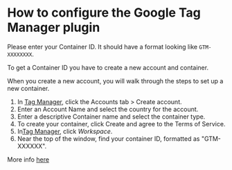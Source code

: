 # How to configure the Google Tag Manager plugin

Please enter your Container ID. It should have a format looking like `GTM-XXXXXXXX`.

To get a Container ID you have to create a new account and container. 

When you create a new account, you will walk through the steps to set up a new container.

1. In [Tag Manager](https://tagmanager.google.com/), click the Accounts tab > Create account.
2. Enter an Account Name and select the country for the account.
3. Enter a descriptive Container name and select the container type.
4. To create your container, click Create and agree to the Terms of Service.
5. In[Tag Manager](https://tagmanager.google.com/), click *Workspace*.
6. Near the top of the window, find your container ID, formatted as "GTM-XXXXXX".

More info [here](https://support.google.com/tagmanager/answer/6103696?hl=en#:~:text=In%20Tag%20Manager%2C%20click%20Workspace,as%20%22GTM%2DXXXXXX%22)